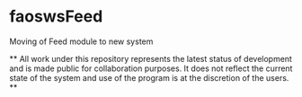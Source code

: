 # faoswsFeed
Moving of Feed module to new system

** All work under this repository represents the latest status of development and is made public for collaboration purposes. It does not reflect the current state of the system and use of the program is at the discretion of the users. **
